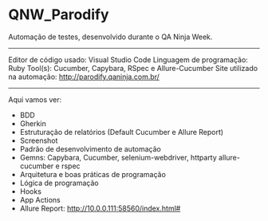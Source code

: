 # QNW_Parodify
Automação de testes, desenvolvido durante o QA Ninja Week. 

---------------------------------------------------------------------------------------------------------------------------------------------------------------------

Editor de código usado: Visual Studio Code 
Linguagem de programação: Ruby
Tool(s): Cucumber, Capybara, RSpec e Allure-Cucumber
Site utilizado na automação: http://parodify.qaninja.com.br/

---------------------------------------------------------------------------------------------------------------------------------------------------------------------

Aqui vamos ver:

* BDD
* Gherkin
* Estruturação de relatórios (Default Cucumber e Allure Report)
* Screenshot
* Padrão de desenvolvimento de automação
* Gemns: Capybara, Cucumber, selenium-webdriver, httparty allure-cucumber e rspec
* Arquitetura e boas práticas de programação 
* Lógica de programação
* Hooks
* App Actions 
* Allure Report: http://10.0.0.111:58560/index.html#
